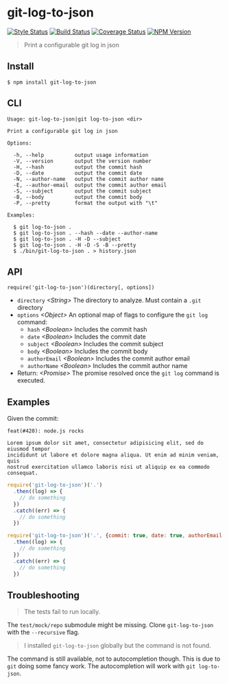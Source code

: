 # git-log-to-json

[![Style Status][style-image]][style-url]
[![Build Status][travis-image]][travis-url]
[![Coverage Status][coverage-image]][coverage-url]
[![NPM Version][npm-image]][npm-url]

> Print a configurable git log in json

## Install

```
$ npm install git-log-to-json
```

## CLI

```
Usage: git-log-to-json|git log-to-json <dir>

Print a configurable git log in json

Options:

  -h, --help          output usage information
  -V, --version       output the version number
  -H, --hash          output the commit hash
  -D, --date          output the commit date
  -N, --author-name   output the commit author name
  -E, --author-email  output the commit author email
  -S, --subject       output the commit subject
  -B, --body          output the commit body
  -P, --pretty        format the output with "\t"

Examples:

  $ git log-to-json .
  $ git log-to-json . --hash --date --author-name
  $ git log-to-json . -H -D --subject
  $ git log-to-json . -H -D -S -B --pretty
  $ ./bin/git-log-to-json . > history.json
```

## API

`require('git-log-to-json')(directory[, options])`
 * `directory` _&lt;String&gt;_ The directory to analyze. Must contain a `.git` directory
 * `options` _&lt;Object&gt;_ An optional map of flags to configure the `git log` command:
   * `hash` _&lt;Boolean&gt;_ Includes the commit hash
   * `date` _&lt;Boolean&gt;_ Includes the commit date
   * `subject` _&lt;Boolean&gt;_ Includes the commit subject
   * `body` _&lt;Boolean&gt;_ Includes the commit body
   * `authorEmail` _&lt;Boolean&gt;_ Includes the commit author email
   * `authorName` _&lt;Boolean&gt;_ Includes the commit author name
 * Return: _&lt;Promise&gt;_ The promise resolved once the `git log` command is executed.

## Examples

Given the commit:
```
feat(#420): node.js rocks

Lorem ipsum dolor sit amet, consectetur adipisicing elit, sed do eiusmod tempor
incididunt ut labore et dolore magna aliqua. Ut enim ad minim veniam, quis
nostrud exercitation ullamco laboris nisi ut aliquip ex ea commodo consequat. 
```

```js
require('git-log-to-json')('.')
  .then((log) => {
    // do something
  })
  .catch((err) => {
    // do something
  })

require('git-log-to-json')('.', {commit: true, date: true, authorEmail: true})
  .then((log) => {
    // do something
  })
  .catch((err) => {
    // do something
  })
```

## Troubleshooting

> The tests fail to run locally.

The `test/mock/repo` submodule might be missing. Clone `git-log-to-json` with the `--recursive` flag.

> I installed `git-log-to-json` globally but the command is not found.

The command is still available, not to autocompletion though. This is due to
`git` doing some fancy work. The autocompletion will work with `git log-to-json`.

[travis-image]: https://travis-ci.org/simonrenoult/git-log-to-json.svg?branch=master
[travis-url]: https://travis-ci.org/simonrenoult/git-log-to-json
[style-image]: https://img.shields.io/badge/code%20style-standard-brightgreen.svg
[style-url]: http://standardjs.com/
[coverage-image]: https://coveralls.io/repos/github/simonrenoult/git-log-to-json/badge.svg?branch=master
[coverage-url]: https://coveralls.io/github/simonrenoult/git-log-to-json?branch=master
[npm-image]: https://img.shields.io/npm/v/git-log-to-json.svg?style=flat-squared
[npm-url]: https://www.npmjs.com/package/git-log-to-json
